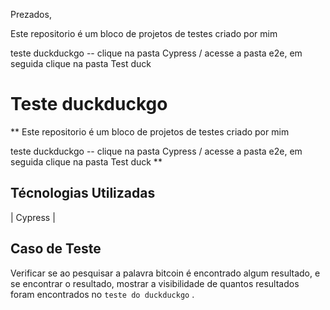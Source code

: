 Prezados,

Este repositorio é um bloco de projetos de testes criado por mim

teste duckduckgo -- clique na pasta Cypress / acesse a pasta e2e, em seguida clique na pasta Test duck

# Teste duckduckgo 
 ** Este repositorio é um bloco de projetos de testes criado por mim

teste duckduckgo -- clique na pasta Cypress / acesse a pasta e2e, em seguida clique na pasta Test duck **

## Técnologias Utilizadas

 | Cypress |


## Caso de Teste
  Verificar se ao pesquisar a palavra bitcoin é encontrado algum resultado, e se encontrar o resultado, mostrar a visibilidade de quantos resultados foram encontrados no ``teste do duckduckgo`` .
  

